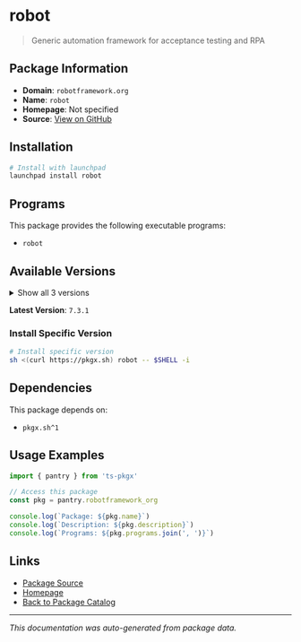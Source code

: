 # robot

> Generic automation framework for acceptance testing and RPA

## Package Information

- **Domain**: `robotframework.org`
- **Name**: `robot`
- **Homepage**: Not specified
- **Source**: [View on GitHub](https://github.com/pkgxdev/pantry/tree/main/projects/robotframework.org/package.yml)

## Installation

```bash
# Install with launchpad
launchpad install robot
```

## Programs

This package provides the following executable programs:

- `robot`

## Available Versions

<details>
<summary>Show all 3 versions</summary>

- `7.3.1`, `7.3.0`, `7.2.2`

</details>

**Latest Version**: `7.3.1`

### Install Specific Version

```bash
# Install specific version
sh <(curl https://pkgx.sh) robot -- $SHELL -i
```

## Dependencies

This package depends on:

- `pkgx.sh^1`

## Usage Examples

```typescript
import { pantry } from 'ts-pkgx'

// Access this package
const pkg = pantry.robotframework_org

console.log(`Package: ${pkg.name}`)
console.log(`Description: ${pkg.description}`)
console.log(`Programs: ${pkg.programs.join(', ')}`)
```

## Links

- [Package Source](https://github.com/pkgxdev/pantry/tree/main/projects/robotframework.org/package.yml)
- [Homepage](#)
- [Back to Package Catalog](../package-catalog.md)

---

*This documentation was auto-generated from package data.*
